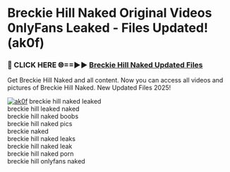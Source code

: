 # Breckie Hill Naked Original Videos 0nlyFans Leaked - Files Updated! (ak0f)

<h3>🔴 CLICK HERE 🌐==►► <a href="https://tinyurl.com/up5wt9bj" rel="nofollow">Breckie Hill Naked Updated Files</a></h3>

Get Breckie Hill Naked and all content. Now you can access all videos and pictures of Breckie Hill Naked. New Updated Files 2025!

[![ak0f](https://i.imgur.com/ABiUzMV.gif)](https://tinyurl.com/up5wt9bj)
breckie hill naked leaked<br>
breckie hill leaked naked<br>
breckie hill naked boobs<br>
breckie hill naked pics<br>
breckie naked<br>
breckie hill naked leaks<br>
breckie hill naked leak<br>
breckie hill naked porn<br>
breckie hill onlyfans naked